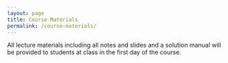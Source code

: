 ```yaml
---
layout: page
title: Course Materials
permalink: /course-materials/
---
```



All lecture materials including all notes and slides and a solution manual will be provided to students at class in the first day of the course.

